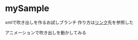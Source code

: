 # mySample

xmlで吹き出しを作るお試しブランチ
作り方は[リンク](https://qiita.com/chocomelon/items/c94b4c8d12c11dfbe898)先を参照した

アニメーションで吹き出しを動かしてみる
